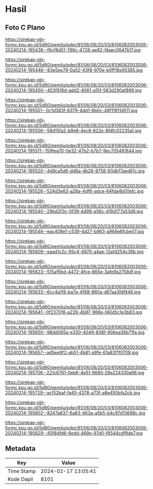# Hasil

## Foto C Plano

https://sirekap-obj-formc.kpu.go.id/5d60/pemilu/pdpr/81/06/08/20/03/8106082003006-20240214-195436--f6cf8d51-786c-4726-ae82-f4aec0647b17.jpg

https://sirekap-obj-formc.kpu.go.id/5d60/pemilu/pdpr/81/06/08/20/03/8106082003006-20240214-195446--83e5ee79-0a52-43f8-970e-b0ff18e95385.jpg

https://sirekap-obj-formc.kpu.go.id/5d60/pemilu/pdpr/81/06/08/20/03/8106082003006-20240214-195450--453f618d-add2-4081-a15f-583d290af899.jpg

https://sirekap-obj-formc.kpu.go.id/5d60/pemilu/pdpr/81/06/08/20/03/8106082003006-20240214-195501--0c1d383f-8379-4dd1-8b0c-48f11911d511.jpg

https://sirekap-obj-formc.kpu.go.id/5d60/pemilu/pdpr/81/06/08/20/03/8106082003006-20240214-195506--58d15fa2-b9e8-4ec8-822e-8fdfc02235a1.jpg

https://sirekap-obj-formc.kpu.go.id/5d60/pemilu/pdpr/81/06/08/20/03/8106082003006-20240214-195511--159fea70-0e32-47b2-b7b7-9ec705481844.jpg

https://sirekap-obj-formc.kpu.go.id/5d60/pemilu/pdpr/81/06/08/20/03/8106082003006-20240214-195520--4d9ca5d6-dd6a-4b28-8758-60db17aed61c.jpg

https://sirekap-obj-formc.kpu.go.id/5d60/pemilu/pdpr/81/06/08/20/03/8106082003006-20240214-195526--524d3e63-a28a-4df6-adce-64fda4b00efc.jpg

https://sirekap-obj-formc.kpu.go.id/5d60/pemilu/pdpr/81/06/08/20/03/8106082003006-20240214-195540--29bd2f3c-0f39-4498-a56c-416d177a53d6.jpg

https://sirekap-obj-formc.kpu.go.id/5d60/pemilu/pdpr/81/06/08/20/03/8106082003006-20240214-195546--eac408e1-c539-4d27-b963-a966e6fcbe07.jpg

https://sirekap-obj-formc.kpu.go.id/5d60/pemilu/pdpr/81/06/08/20/03/8106082003006-20240214-195609--eaad1c2c-95c4-4970-a4ae-12a14254c36b.jpg

https://sirekap-obj-formc.kpu.go.id/5d60/pemilu/pdpr/81/06/08/20/03/8106082003006-20240214-195623--515af5bd-4472-4fce-865e-3afe9a2758df.jpg

https://sirekap-obj-formc.kpu.go.id/5d60/pemilu/pdpr/81/06/08/20/03/8106082003006-20240214-195633--6cc4a1f8-ba7a-4f68-860a-d67aa3fdf446.jpg

https://sirekap-obj-formc.kpu.go.id/5d60/pemilu/pdpr/81/06/08/20/03/8106082003006-20240214-195641--0f237016-a226-4b97-968e-f40d5c1e3b83.jpg

https://sirekap-obj-formc.kpu.go.id/5d60/pemilu/pdpr/81/06/08/20/03/8106082003006-20240214-195650--98dd065a-e330-4049-838f-906ea36b71fa.jpg

https://sirekap-obj-formc.kpu.go.id/5d60/pemilu/pdpr/81/06/08/20/03/8106082003006-20240214-195657--ad5ee9f2-ab51-4b81-a9fe-61a83f1f0709.jpg

https://sirekap-obj-formc.kpu.go.id/5d60/pemilu/pdpr/81/06/08/20/03/8106082003006-20240214-195706--221c6761-0eb6-4e51-8680-28e224330a66.jpg

https://sirekap-obj-formc.kpu.go.id/5d60/pemilu/pdpr/81/06/08/20/03/8106082003006-20240214-195729--acf52baf-fa45-4378-a73f-a8e450bfa2cb.jpg

https://sirekap-obj-formc.kpu.go.id/5d60/pemilu/pdpr/81/06/08/20/03/8106082003006-20240214-195802--8247a637-6a83-463a-a5b5-b4c97d13698c.jpg

https://sirekap-obj-formc.kpu.go.id/5d60/pemilu/pdpr/81/06/08/20/03/8106082003006-20240214-195829--45f84fd6-6edd-469e-97d0-f8544cdf9de7.jpg


## Metadata

| Key        | Value               |
| ---------- | ------------------- |
| Time Stamp | 2024-02-17 13:05:41 |
| Kode Dapil | 8101                |



